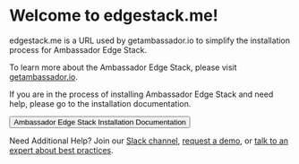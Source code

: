 # Welcome to edgestack.me!

edgestack.me is a URL used by getambassador.io to simplify the installation process for Ambassador Edge Stack.

To learn more about the Ambassador Edge Stack, please visit [getambassador.io](http://getambassador.io). 

If you are in the process of installing Ambassador Edge Stack and need help, please go to the installation documentation.

<Button color="orange" to="/user-guide/getting-started/">Ambassador Edge Stack Installation Documentation</Button>

Need Additional Help? 
Join our [Slack channel](http://d6e.co/slack), [request a demo](https://www.getambassador.io/demo), or [talk to an expert about best practices](https://www.getambassador.io/best-practices).
